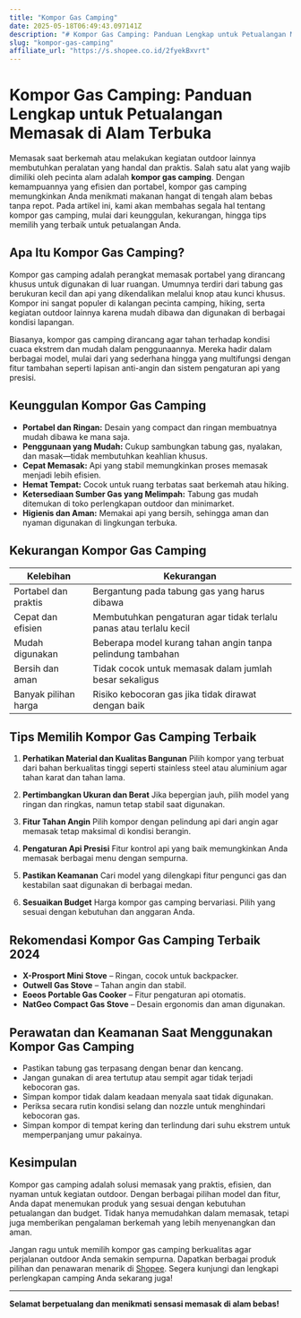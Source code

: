 ```yaml
---
title: "Kompor Gas Camping"
date: 2025-05-18T06:49:43.097141Z
description: "# Kompor Gas Camping: Panduan Lengkap untuk Petualangan Memasak di Alam Terbuka..."
slug: "kompor-gas-camping"
affiliate_url: "https://s.shopee.co.id/2fyekBxvrt"
---
```

# Kompor Gas Camping: Panduan Lengkap untuk Petualangan Memasak di Alam Terbuka

Memasak saat berkemah atau melakukan kegiatan outdoor lainnya membutuhkan peralatan yang handal dan praktis. Salah satu alat yang wajib dimiliki oleh pecinta alam adalah **kompor gas camping**. Dengan kemampuannya yang efisien dan portabel, kompor gas camping memungkinkan Anda menikmati makanan hangat di tengah alam bebas tanpa repot. Pada artikel ini, kami akan membahas segala hal tentang kompor gas camping, mulai dari keunggulan, kekurangan, hingga tips memilih yang terbaik untuk petualangan Anda.

## Apa Itu Kompor Gas Camping?

Kompor gas camping adalah perangkat memasak portabel yang dirancang khusus untuk digunakan di luar ruangan. Umumnya terdiri dari tabung gas berukuran kecil dan api yang dikendalikan melalui knop atau kunci khusus. Kompor ini sangat populer di kalangan pecinta camping, hiking, serta kegiatan outdoor lainnya karena mudah dibawa dan digunakan di berbagai kondisi lapangan.

Biasanya, kompor gas camping dirancang agar tahan terhadap kondisi cuaca ekstrem dan mudah dalam penggunaannya. Mereka hadir dalam berbagai model, mulai dari yang sederhana hingga yang multifungsi dengan fitur tambahan seperti lapisan anti-angin dan sistem pengaturan api yang presisi.

## Keunggulan Kompor Gas Camping

- **Portabel dan Ringan:** Desain yang compact dan ringan membuatnya mudah dibawa ke mana saja.
- **Penggunaan yang Mudah:** Cukup sambungkan tabung gas, nyalakan, dan masak—tidak membutuhkan keahlian khusus.
- **Cepat Memasak:** Api yang stabil memungkinkan proses memasak menjadi lebih efisien.
- **Hemat Tempat:** Cocok untuk ruang terbatas saat berkemah atau hiking.
- **Ketersediaan Sumber Gas yang Melimpah:** Tabung gas mudah ditemukan di toko perlengkapan outdoor dan minimarket.
- **Higienis dan Aman:** Memakai api yang bersih, sehingga aman dan nyaman digunakan di lingkungan terbuka.

## Kekurangan Kompor Gas Camping

| Kelebihan | Kekurangan |
| --- | --- |
| Portabel dan praktis | Bergantung pada tabung gas yang harus dibawa |
| Cepat dan efisien | Membutuhkan pengaturan agar tidak terlalu panas atau terlalu kecil |
| Mudah digunakan | Beberapa model kurang tahan angin tanpa pelindung tambahan |
| Bersih dan aman | Tidak cocok untuk memasak dalam jumlah besar sekaligus |
| Banyak pilihan harga | Risiko kebocoran gas jika tidak dirawat dengan baik |

## Tips Memilih Kompor Gas Camping Terbaik

1. **Perhatikan Material dan Kualitas Bangunan**
   Pilih kompor yang terbuat dari bahan berkualitas tinggi seperti stainless steel atau aluminium agar tahan karat dan tahan lama.

2. **Pertimbangkan Ukuran dan Berat**
   Jika bepergian jauh, pilih model yang ringan dan ringkas, namun tetap stabil saat digunakan.

3. **Fitur Tahan Angin**
   Pilih kompor dengan pelindung api dari angin agar memasak tetap maksimal di kondisi berangin.

4. **Pengaturan Api Presisi**
   Fitur kontrol api yang baik memungkinkan Anda memasak berbagai menu dengan sempurna.

5. **Pastikan Keamanan**
   Cari model yang dilengkapi fitur pengunci gas dan kestabilan saat digunakan di berbagai medan.

6. **Sesuaikan Budget**
   Harga kompor gas camping bervariasi. Pilih yang sesuai dengan kebutuhan dan anggaran Anda.

## Rekomendasi Kompor Gas Camping Terbaik 2024

- **X-Prosport Mini Stove** – Ringan, cocok untuk backpacker.
- **Outwell Gas Stove** – Tahan angin dan stabil.
- **Eoeos Portable Gas Cooker** – Fitur pengaturan api otomatis.
- **NatGeo Compact Gas Stove** – Desain ergonomis dan aman digunakan.

## Perawatan dan Keamanan Saat Menggunakan Kompor Gas Camping

- Pastikan tabung gas terpasang dengan benar dan kencang.
- Jangan gunakan di area tertutup atau sempit agar tidak terjadi kebocoran gas.
- Simpan kompor tidak dalam keadaan menyala saat tidak digunakan.
- Periksa secara rutin kondisi selang dan nozzle untuk menghindari kebocoran gas.
- Simpan kompor di tempat kering dan terlindung dari suhu ekstrem untuk memperpanjang umur pakainya.

## Kesimpulan

Kompor gas camping adalah solusi memasak yang praktis, efisien, dan nyaman untuk kegiatan outdoor. Dengan berbagai pilihan model dan fitur, Anda dapat menemukan produk yang sesuai dengan kebutuhan petualangan dan budget. Tidak hanya memudahkan dalam memasak, tetapi juga memberikan pengalaman berkemah yang lebih menyenangkan dan aman.

Jangan ragu untuk memilih kompor gas camping berkualitas agar perjalanan outdoor Anda semakin sempurna. Dapatkan berbagai produk pilihan dan penawaran menarik di [Shopee](https://s.shopee.co.id/2fyekBxvrt). Segera kunjungi dan lengkapi perlengkapan camping Anda sekarang juga!

---

**Selamat berpetualang dan menikmati sensasi memasak di alam bebas!**